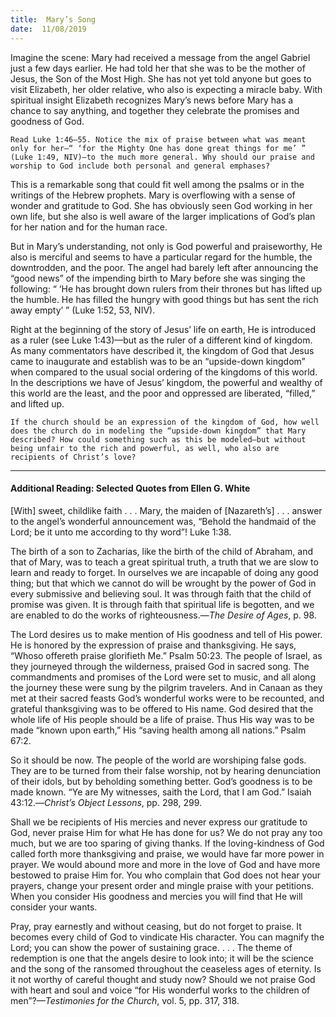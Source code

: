 ```yaml
---
title:  Mary’s Song
date:  11/08/2019
---
```


Imagine the scene: Mary had received a message from the angel Gabriel just a few days earlier. He had told her that she was to be the mother of Jesus, the Son of the Most High. She has not yet told anyone but goes to visit Elizabeth, her older relative, who also is expecting a miracle baby. With spiritual insight Elizabeth recognizes Mary’s news before Mary has a chance to say anything, and together they celebrate the promises and goodness of God.

`Read Luke 1:46–55. Notice the mix of praise between what was meant only for her—“ ‘for the Mighty One has done great things for me’ ” (Luke 1:49, NIV)—to the much more general. Why should our praise and worship to God include both personal and general emphases?`

This is a remarkable song that could fit well among the psalms or in the writings of the Hebrew prophets. Mary is overflowing with a sense of wonder and gratitude to God. She has obviously seen God working in her own life, but she also is well aware of the larger implications of God’s plan for her nation and for the human race.

But in Mary’s understanding, not only is God powerful and praiseworthy, He also is merciful and seems to have a particular regard for the humble, the downtrodden, and the poor. The angel had barely left after announcing the “good news” of the impending birth to Mary before she was singing the following: “ ‘He has brought down rulers from their thrones but has lifted up the humble. He has filled the hungry with good things but has sent the rich away empty’ ” (Luke 1:52, 53, NIV).

Right at the beginning of the story of Jesus’ life on earth, He is introduced as a ruler (see Luke 1:43)—but as the ruler of a different kind of kingdom. As many commentators have described it, the kingdom of God that Jesus came to inaugurate and establish was to be an “upside-down kingdom” when compared to the usual social ordering of the kingdoms of this world. In the descriptions we have of Jesus’ kingdom, the powerful and wealthy of this world are the least, and the poor and oppressed are liberated, “filled,” and lifted up.

`If the church should be an expression of the kingdom of God, how well does the church do in modeling the “upside-down kingdom” that Mary described? How could something such as this be modeled—but without being unfair to the rich and powerful, as well, who also are recipients of Christ’s love?`

---

#### Additional Reading: Selected Quotes from Ellen G. White

[With] sweet, childlike faith . . . Mary, the maiden of [Nazareth’s] . . . answer to the angel’s wonderful announcement was, “Behold the handmaid of the Lord; be it unto me according to thy word”! Luke 1:38. 

The birth of a son to Zacharias, like the birth of the child of Abraham, and that of Mary, was to teach a great spiritual truth, a truth that we are slow to learn and ready to forget. In ourselves we are incapable of doing any good thing; but that which we cannot do will be wrought by the power of God in every submissive and believing soul. It was through faith that the child of promise was given. It is through faith that spiritual life is begotten, and we are enabled to do the works of righteousness.—_The Desire of Ages_, p. 98. 

The Lord desires us to make mention of His goodness and tell of His power. He is honored by the expression of praise and thanksgiving. He says, “Whoso offereth praise glorifieth Me.” Psalm 50:23. The people of Israel, as they journeyed through the wilderness, praised God in sacred song. The commandments and promises of the Lord were set to music, and all along the journey these were sung by the pilgrim travelers. And in Canaan as they met at their sacred feasts God’s wonderful works were to be recounted, and grateful thanksgiving was to be offered to His name. God desired that the whole life of His people should be a life of praise. Thus His way was to be made “known upon earth,” His “saving health among all nations.” Psalm 67:2. 

So it should be now. The people of the world are worshiping false gods. They are to be turned from their false worship, not by hearing denunciation of their idols, but by beholding something better. God’s goodness is to be made known. “Ye are My witnesses, saith the Lord, that I am God.” Isaiah 43:12.—_Christ’s Object Lessons_, pp. 298, 299.

Shall we be recipients of His mercies and never express our gratitude to God, never praise Him for what He has done for us? We do not pray any too much, but we are too sparing of giving thanks. If the loving-kindness of God called forth more thanksgiving and praise, we would have far more power in prayer. We would abound more and more in the love of God and have more bestowed to praise Him for. You who complain that God does not hear your prayers, change your present order and mingle praise with your petitions. When you consider His goodness and mercies you will find that He will consider your wants.

Pray, pray earnestly and without ceasing, but do not forget to praise. It becomes every child of God to vindicate His character. You can magnify the Lord; you can show the power of sustaining grace. . . . The theme of redemption is one that the angels desire to look into; it will be the science and the song of the ransomed throughout the ceaseless ages of eternity. Is it not worthy of careful thought and study now? Should we not praise God with heart and soul and voice “for His wonderful works to the children of men”?—_Testimonies for the Church_, vol. 5, pp. 317, 318. 
